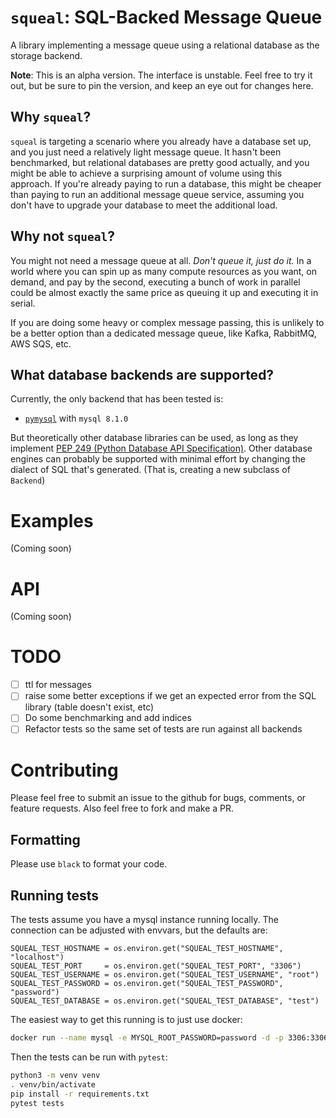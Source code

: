 # `squeal`: SQL-Backed Message Queue

A library implementing a message queue using a relational database as the storage backend.

**Note**: This is an alpha version.  The interface is unstable.  Feel free to try it out, but be sure to pin the version, and keep an eye out for changes here.

## Why `squeal`?

`squeal` is targeting a scenario where you already have a database set up, and you just need a relatively light message queue.  It hasn't been benchmarked, but relational databases are pretty good actually, and you might be able to achieve a surprising amount of volume using this approach.  If you're already paying to run a database, this might be cheaper than paying to run an additional message queue service, assuming you don't have to upgrade your database to meet the additional load.

## Why not `squeal`?

You might not need a message queue at all.  _Don't queue it, just do it._  In a world where you can spin up as many compute resources as you want, on demand, and pay by the second, executing a bunch of work in parallel could be almost exactly the same price as queuing it up and executing it in serial.

If you are doing some heavy or complex message passing, this is unlikely to be a better option than a dedicated message queue, like Kafka, RabbitMQ, AWS SQS, etc.

## What database backends are supported?

Currently, the only backend that has been tested is:

* [`pymysql`](https://github.com/PyMySQL/PyMySQL) with `mysql 8.1.0`

But theoretically other database libraries can be used, as long as they implement [PEP 249 (Python Database API Specification)](https://peps.python.org/pep-0249/).  Other database engines can probably be supported with minimal effort by changing the dialect of SQL that's generated.  (That is, creating a new subclass of `Backend`)

# Examples
(Coming soon)

# API
(Coming soon)

# TODO
* [ ] ttl for messages
* [ ] raise some better exceptions if we get an expected error from the SQL library (table doesn't exist, etc)
* [ ] Do some benchmarking and add indices
* [ ] Refactor tests so the same set of tests are run against all backends

# Contributing

Please feel free to submit an issue to the github for bugs, comments, or feature requests.  Also feel free to fork and make a PR.

## Formatting

Please use `black` to format your code.

## Running tests

The tests assume you have a mysql instance running locally.  The connection can be adjusted with envvars, but the defaults are:

```python3
SQUEAL_TEST_HOSTNAME = os.environ.get("SQUEAL_TEST_HOSTNAME", "localhost")
SQUEAL_TEST_PORT     = os.environ.get("SQUEAL_TEST_PORT", "3306")
SQUEAL_TEST_USERNAME = os.environ.get("SQUEAL_TEST_USERNAME", "root")
SQUEAL_TEST_PASSWORD = os.environ.get("SQUEAL_TEST_PASSWORD", "password")
SQUEAL_TEST_DATABASE = os.environ.get("SQUEAL_TEST_DATABASE", "test")
```

The easiest way to get this running is to just use docker:

```bash
docker run --name mysql -e MYSQL_ROOT_PASSWORD=password -d -p 3306:3306 mysql:8.1.0
```

Then the tests can be run with `pytest`:

```bash
python3 -m venv venv
. venv/bin/activate
pip install -r requirements.txt
pytest tests
```
